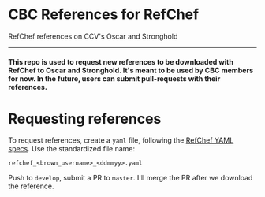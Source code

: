 # CBC References for RefChef
RefChef references on CCV's Oscar and Stronghold

-----

#### This repo is used to request new references to be downloaded with RefChef to Oscar and Stronghold. It's meant to be used by CBC members for now. In the future, users can submit pull-requests with their references.

# Requesting references

To request references, create a `yaml` file, following the [RefChef YAML specs](https://compbiocore.github.io/refchef/specs/).
Use the standardized file name:

`refchef_<brown_username>_<ddmmyy>.yaml`

Push to `develop`, submit a PR to `master`. I'll merge the PR after we download the reference.
